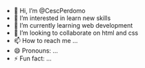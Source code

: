 - 👋 Hi, I’m @CescPerdomo
- 👀 I’m interested in learn new skills
- 🌱 I’m currently learning web development
- 💞️ I’m looking to collaborate on html and css
- 📫 How to reach me ...
- 😄 Pronouns: ...
- ⚡ Fun fact: ...

<!---
CescPerdomo/CescPerdomo is a ✨ special ✨ repository because its `README.md` (this file) appears on your GitHub profile.
You can click the Preview link to take a look at your changes.
--->
